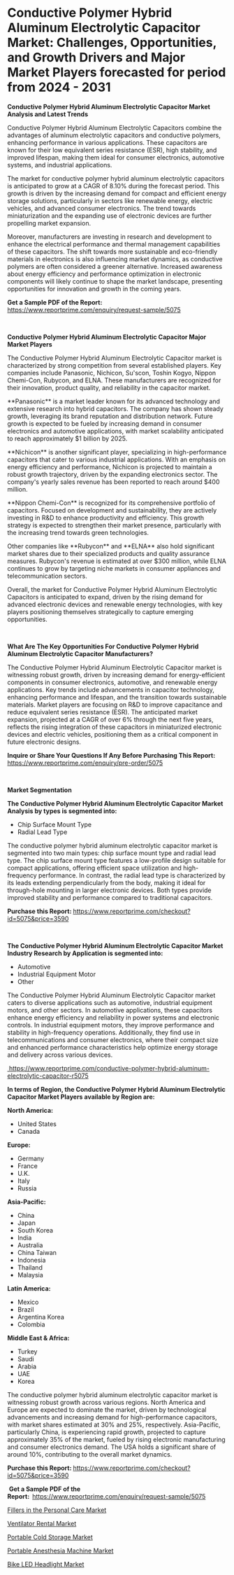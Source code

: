 <p><h1>Conductive Polymer Hybrid Aluminum Electrolytic Capacitor Market: Challenges, Opportunities, and Growth Drivers and Major Market Players forecasted for period from 2024 - 2031</h1></p><p><strong>Conductive Polymer Hybrid Aluminum Electrolytic Capacitor Market Analysis and Latest Trends</strong></p>
<p><p>Conductive Polymer Hybrid Aluminum Electrolytic Capacitors combine the advantages of aluminum electrolytic capacitors and conductive polymers, enhancing performance in various applications. These capacitors are known for their low equivalent series resistance (ESR), high stability, and improved lifespan, making them ideal for consumer electronics, automotive systems, and industrial applications. </p><p>The market for conductive polymer hybrid aluminum electrolytic capacitors is anticipated to grow at a CAGR of 8.10% during the forecast period. This growth is driven by the increasing demand for compact and efficient energy storage solutions, particularly in sectors like renewable energy, electric vehicles, and advanced consumer electronics. The trend towards miniaturization and the expanding use of electronic devices are further propelling market expansion.</p><p>Moreover, manufacturers are investing in research and development to enhance the electrical performance and thermal management capabilities of these capacitors. The shift towards more sustainable and eco-friendly materials in electronics is also influencing market dynamics, as conductive polymers are often considered a greener alternative. Increased awareness about energy efficiency and performance optimization in electronic components will likely continue to shape the market landscape, presenting opportunities for innovation and growth in the coming years.</p></p>
<p><strong>Get a Sample PDF of the Report:&nbsp;</strong> <a href="https://www.reportprime.com/enquiry/request-sample/5075">https://www.reportprime.com/enquiry/request-sample/5075</a></p>
<p>&nbsp;</p>
<p><strong>Conductive Polymer Hybrid Aluminum Electrolytic Capacitor Major Market Players</strong></p>
<p><p>The Conductive Polymer Hybrid Aluminum Electrolytic Capacitor market is characterized by strong competition from several established players. Key companies include Panasonic, Nichicon, Su'scon, Toshin Kogyo, Nippon Chemi-Con, Rubycon, and ELNA. These manufacturers are recognized for their innovation, product quality, and reliability in the capacitor market.</p><p>**Panasonic** is a market leader known for its advanced technology and extensive research into hybrid capacitors. The company has shown steady growth, leveraging its brand reputation and distribution network. Future growth is expected to be fueled by increasing demand in consumer electronics and automotive applications, with market scalability anticipated to reach approximately $1 billion by 2025.</p><p>**Nichicon** is another significant player, specializing in high-performance capacitors that cater to various industrial applications. With an emphasis on energy efficiency and performance, Nichicon is projected to maintain a robust growth trajectory, driven by the expanding electronics sector. The company's yearly sales revenue has been reported to reach around $400 million.</p><p>**Nippon Chemi-Con** is recognized for its comprehensive portfolio of capacitors. Focused on development and sustainability, they are actively investing in R&D to enhance productivity and efficiency. This growth strategy is expected to strengthen their market presence, particularly with the increasing trend towards green technologies.</p><p>Other companies like **Rubycon** and **ELNA** also hold significant market shares due to their specialized products and quality assurance measures. Rubycon's revenue is estimated at over $300 million, while ELNA continues to grow by targeting niche markets in consumer appliances and telecommunication sectors.</p><p>Overall, the market for Conductive Polymer Hybrid Aluminum Electrolytic Capacitors is anticipated to expand, driven by the rising demand for advanced electronic devices and renewable energy technologies, with key players positioning themselves strategically to capture emerging opportunities.</p></p>
<p>&nbsp;</p>
<p><strong>What Are The Key Opportunities For Conductive Polymer Hybrid Aluminum Electrolytic Capacitor Manufacturers?</strong></p>
<p><p>The Conductive Polymer Hybrid Aluminum Electrolytic Capacitor market is witnessing robust growth, driven by increasing demand for energy-efficient components in consumer electronics, automotive, and renewable energy applications. Key trends include advancements in capacitor technology, enhancing performance and lifespan, and the transition towards sustainable materials. Market players are focusing on R&D to improve capacitance and reduce equivalent series resistance (ESR). The anticipated market expansion, projected at a CAGR of over 6% through the next five years, reflects the rising integration of these capacitors in miniaturized electronic devices and electric vehicles, positioning them as a critical component in future electronic designs.</p></p>
<p><strong>Inquire or Share Your Questions If Any Before Purchasing This Report:</strong> <a href="https://www.reportprime.com/enquiry/pre-order/5075">https://www.reportprime.com/enquiry/pre-order/5075</a></p>
<p>&nbsp;</p>
<p><strong>Market Segmentation</strong></p>
<p><strong>The Conductive Polymer Hybrid Aluminum Electrolytic Capacitor Market Analysis by types is segmented into:</strong></p>
<p><ul><li>Chip Surface Mount​ Type</li><li>Radial Lead Type</li></ul></p>
<p><p>The conductive polymer hybrid aluminum electrolytic capacitor market is segmented into two main types: chip surface mount type and radial lead type. The chip surface mount type features a low-profile design suitable for compact applications, offering efficient space utilization and high-frequency performance. In contrast, the radial lead type is characterized by its leads extending perpendicularly from the body, making it ideal for through-hole mounting in larger electronic devices. Both types provide improved stability and performance compared to traditional capacitors.</p></p>
<p><strong>Purchase this Report:&nbsp;</strong><a href="https://www.reportprime.com/checkout?id=5075&price=3590">https://www.reportprime.com/checkout?id=5075&price=3590</a></p>
<p>&nbsp;</p>
<p><strong>The Conductive Polymer Hybrid Aluminum Electrolytic Capacitor Market Industry Research by Application is segmented into:</strong></p>
<p><ul><li>Automotive</li><li>Industrial Equipment Motor</li><li>Other</li></ul></p>
<p><p>The Conductive Polymer Hybrid Aluminum Electrolytic Capacitor market caters to diverse applications such as automotive, industrial equipment motors, and other sectors. In automotive applications, these capacitors enhance energy efficiency and reliability in power systems and electronic controls. In industrial equipment motors, they improve performance and stability in high-frequency operations. Additionally, they find use in telecommunications and consumer electronics, where their compact size and enhanced performance characteristics help optimize energy storage and delivery across various devices.</p></p>
<p><a href="https://www.reportprime.com/conductive-polymer-hybrid-aluminum-electrolytic-capacitor-r5075">&nbsp;https://www.reportprime.com/conductive-polymer-hybrid-aluminum-electrolytic-capacitor-r5075</a></p>
<p><strong>In terms of Region, the Conductive Polymer Hybrid Aluminum Electrolytic Capacitor Market Players available by Region are:</strong></p>
<p>
    <p> <strong> North America: </strong>
        <ul>
            <li>United States</li>
            <li>Canada</li>
        </ul>
        </p> 
    <p> <strong> Europe: </strong>
        <ul>
            <li>Germany</li>
            <li>France</li>
            <li>U.K.</li>
            <li>Italy</li>
            <li>Russia</li>
        </ul>
        </p> 
    <p> <strong> Asia-Pacific: </strong>
        <ul>
            <li>China</li>
            <li>Japan</li>
            <li>South Korea</li>
            <li>India</li>
            <li>Australia</li>
            <li>China Taiwan</li>
            <li>Indonesia</li>
            <li>Thailand</li>
            <li>Malaysia</li>
        </ul>
        </p> 
    <p> <strong> Latin America: </strong>
        <ul>
            <li>Mexico</li>
            <li>Brazil</li>
            <li>Argentina Korea</li>
            <li>Colombia</li>
        </ul>
        </p> 
    <p> <strong> Middle East & Africa: </strong>
        <ul>
            <li>Turkey</li>
            <li>Saudi</li>
            <li>Arabia</li>
            <li>UAE</li>
            <li>Korea</li>
        </ul>
    </p>
    </p>
<p><p>The conductive polymer hybrid aluminum electrolytic capacitor market is witnessing robust growth across various regions. North America and Europe are expected to dominate the market, driven by technological advancements and increasing demand for high-performance capacitors, with market shares estimated at 30% and 25%, respectively. Asia-Pacific, particularly China, is experiencing rapid growth, projected to capture approximately 35% of the market, fueled by rising electronic manufacturing and consumer electronics demand. The USA holds a significant share of around 10%, contributing to the overall market dynamics.</p></p>
<p><strong>Purchase this Report: </strong><a href="https://www.reportprime.com/checkout?id=5075&price=3590">https://www.reportprime.com/checkout?id=5075&price=3590</a></p>
<p>&nbsp;<strong>Get a Sample PDF of the Report:&nbsp;&nbsp;</strong><a href="https://www.reportprime.com/enquiry/request-sample/5075">https://www.reportprime.com/enquiry/request-sample/5075</a></p>
<p><strong></strong></p>
<p><p><a href="https://issuu.com/reportprime-2/docs/fillers-in-the-personal-care-market_6718b496292cdd">Fillers in the Personal Care Market</a></p><p><a href="https://www.linkedin.com/pulse/ventilator-rental-market-insights-product-type-application-kk0xe?trackingId=nywVnrERQkKqMsqYhw%2Fn7g%3D%3D">Ventilator Rental Market</a></p><p><a href="https://issuu.com/reportprime-2/docs/portable-cold-storage-market-size-2_fb54610a581f42">Portable Cold Storage Market</a></p><p><a href="https://www.linkedin.com/pulse/strategic-roadmap-global-portable-anesthesia-machine-market-tq4qe?trackingId=oT5ljtlDTDSnwq7hfvo4Tw%3D%3D">Portable Anesthesia Machine Market</a></p><p><a href="https://www.linkedin.com/pulse/analyzing-bike-led-headlight-market-dynamics-growth-drivers-ujcte?trackingId=7w32T53KQyqS%2Bm%2BLXUzPOA%3D%3D">Bike LED Headlight Market</a></p></p>